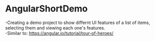 # AngularShortDemo
-Creating a demo project to show differnt UI features of a list of items, selecting them and viewing each one's features.<br>
-Similar to: https://angular.io/tutorial/tour-of-heroes/
